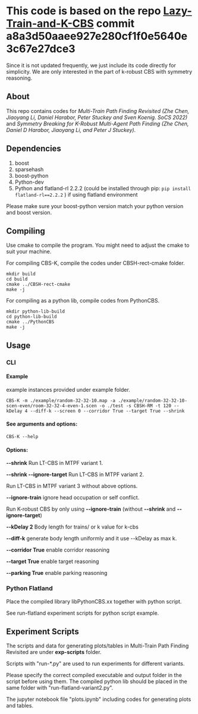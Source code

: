 # This code is based on the repo [Lazy-Train-and-K-CBS](https://github.com/nobodyczcz/Lazy-Train-and-K-CBS) commit a8a3d50aaee927e280cf1f0e5640e3c67e27dce3
Since it is not updated frequently, we just include its code directly for simplicity. We are only interested in the part of k-robust CBS with symmetry reasoning.

## About
This repo contains codes for *Multi-Train Path Finding Revisited 
(Zhe Chen, Jiaoyang Li, Daniel Harabor, Peter Stuckey and Sven Koenig. SoCS 2022)* 
and *Symmetry Breaking for K-Robust Multi-Agent Path Finding (Zhe Chen, Daniel D Harabor, Jiaoyang Li, and Peter J Stuckey)*.

## Dependencies
1. boost
2. sparsehash
3. boost-python
4. Python-dev
5. Python and flatland-rl 2.2.2 (could be installed through pip: `pip install flatland-rl==2.2.2` ) if using flatland environment

Please make sure your boost-python version match your python version and boost version.

## Compiling 
Use cmake to compile the program. You might need to adjust the cmake to suit your machine.

For compiling CBS-K, compile the codes under CBSH-rect-cmake folder.

```shell
mkdir build
cd build
cmake ../CBSH-rect-cmake
make -j
```

For compiling as a python lib, compile codes from PythonCBS.
```shell
mkdir python-lib-build
cd python-lib-build
cmake ../PythonCBS
make -j
```
## Usage
### CLI

#### Example
example instances provided under example folder.
```
CBS-K -m ./example/random-32-32-10.map -a ./example/random-32-32-10-scen-even/room-32-32-4-even-1.scen -o ./test -s CBSH-RM -t 120 --kDelay 4 --diff-k --screen 0 --corridor True --target True --shrink
```

#### See arguments and options:
```
CBS-K --help
```

#### Options:
**--shrink**    Run LT-CBS in MTPF variant 1.

**--shrink --ignore-target**    Run LT-CBS in MTPF variant 2.

Run LT-CBS in MTPF variant 3 without above options.

**--ignore-train**  ignore head occupation or self conflict. 

Run K-robust CBS by only using **--ignore-train** (without  **--shrink** and **--ignore-target**)

**--kDelay 2**      Body length for trains/ or k value for k-cbs

**--diff-k**   generate body length uniformly and it use --kDelay as max k.

**--corridor True**     enable corridor reasoning

**--target True**   enable target reasoning

**--parking True**  enable parking reasoning


### Python Flatland
Place the compiled library libPythonCBS.xx together with python script.

See run-flatland experiment scripts for python script example.

## Experiment Scripts

The scripts and data for generating plots/tables in Multi-Train Path Finding Revisited
are under **exp-scripts** folder.

Scripts with "run-*.py" are used to run experiments
for different variants. 

Please specify the correct compiled executable and output folder
in the script before using them. The compiled python lib should be
placed in the same folder with "run-flatland-variant2.py".

The jupyter notebook file "plots.ipynb" including codes 
for generating plots and tables.
